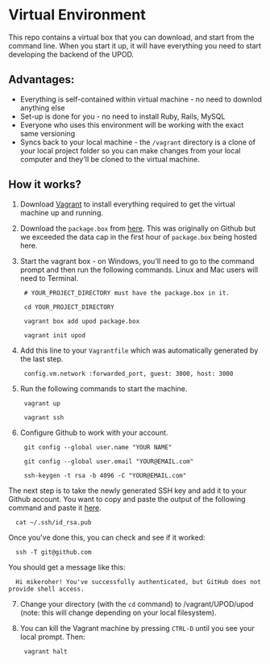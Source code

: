 # Virtual Environment

This repo contains a virtual box that you can download, and start from the command line. When you start it up, it will have everything you need to start developing the backend of the UPOD.

## Advantages:

* Everything is self-contained within virtual machine - no need to downlod anything else
* Set-up is done for you - no need to install Ruby, Rails, MySQL
* Everyone who uses this environment will be working with the exact same versioning
* Syncs back to your local machine - the `/vagrant` directory is a clone of your local project folder so you can make changes from your local computer and they'll be cloned to the virtual machine.

## How it works?

1. Download [Vagrant](https://www.vagrantup.com/downloads.html) to install everything required to get the virtual machine up and running.
2. Download the `package.box` from [here](https://mega.nz/#!KsM2AD6a!Lud-Smyh4SQXwqySKAC29WWuct6uVODBhAeeuG4ZXbM). This was originally on Github but we exceeded the data cap in the first hour of `package.box` being hosted here.
3. Start the vagrant box - on Windows, you'll need to go to the command prompt and then run the following commands. Linux and Mac users will need to Terminal.
        
        # YOUR_PROJECT_DIRECTORY must have the package.box in it.

        cd YOUR_PROJECT_DIRECTORY
            
        vagrant box add upod package.box
    
        vagrant init upod
 
4. Add this line to your `Vagrantfile` which was automatically generated by the last step.

        config.vm.network :forwarded_port, guest: 3000, host: 3000

5. Run the following commands to start the machine.

        vagrant up
        
        vagrant ssh

6. Configure Github to work with your account.
    
        git config --global user.name "YOUR NAME"
    
        git config --global user.email "YOUR@EMAIL.com"
    
        ssh-keygen -t rsa -b 4096 -C "YOUR@EMAIL.com"
  
  The next step is to take the newly generated SSH key and add it to your Github account. You want to copy and paste the output of the following command and paste it [here](https://github.com/settings/keys).
  
      cat ~/.ssh/id_rsa.pub
  
  Once you've done this, you can check and see if it worked:
  
      ssh -T git@github.com
  
  You should get a message like this:
  
      Hi mikeroher! You've successfully authenticated, but GitHub does not provide shell access.
    
7. Change your directory (with the `cd` command) to /vagrant/UPOD/upod (note: this will change depending on your local filesystem).
8. You can kill the Vagrant machine by pressing `CTRL-D` until you see your local prompt. Then:

        vagrant halt
